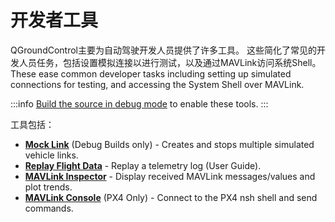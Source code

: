 # 开发者工具

QGroundControl主要为自动驾驶开发人员提供了许多工具。 这些简化了常见的开发人员任务，包括设置模拟连接以进行测试，以及通过MAVLink访问系统Shell。
These ease common developer tasks including setting up simulated connections for testing,
and accessing the System Shell over MAVLink.

:::info
[Build the source in debug mode](https://github.com/mavlink/qgroundcontrol#supported-builds) to enable these tools.
:::

工具包括：

- **[Mock Link](../tools/mock_link.md)** (Debug Builds only) - Creates and stops multiple simulated vehicle links.
- **[Replay Flight Data](../../qgc-user-guide/fly_view/replay_flight_data.md)** - Replay a telemetry log (User Guide).
- **[MAVLink Inspector](../../qgc-user-guide/analyze_view/mavlink_inspector.html)** - Display received MAVLink messages/values and plot trends.
- **[MAVLink Console](../../qgc-user-guide/analyze_view/mavlink_console.html)** (PX4 Only) - Connect to the PX4 nsh shell and send commands.
